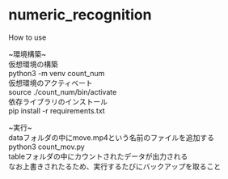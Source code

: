 # numeric_recognition


How to use


~環境構築~  
仮想環境の構築  
python3 -m venv count_num  
仮想環境のアクティベート  
source ./count_num/bin/activate  
依存ライブラリのインストール  
pip install -r requirements.txt  


~実行~  
dataフォルダの中にmove.mp4という名前のファイルを追加する  
python3 count_mov.py  
tableフォルダの中にカウントされたデータが出力される  
なお上書きされたるため、実行するたびにバックアップを取ること  



